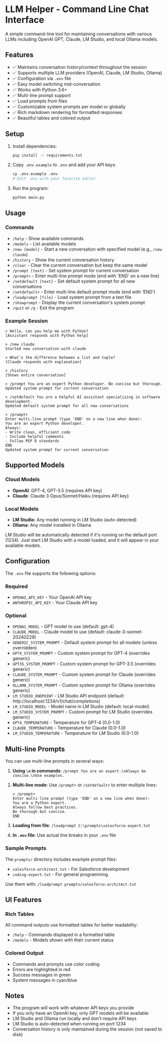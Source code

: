 # LLM Helper - Command Line Chat Interface

A simple command-line tool for maintaining conversations with various LLMs including OpenAI GPT, Claude, LM Studio, and local Ollama models.

## Features

- ✅ Maintains conversation history/context throughout the session
- ✅ Supports multiple LLM providers (OpenAI, Claude, LM Studio, Ollama)
- ✅ Configuration via `.env` file
- ✅ Easy model switching mid-conversation
- ✅ Works with Python 3.6+
- ✅ Multi-line prompt support
- ✅ Load prompts from files
- ✅ Customizable system prompts per model or globally
- ✅ Rich markdown rendering for formatted responses
- ✅ Beautiful tables and colored output

## Setup

1. Install dependencies:
   ```bash
   pip install -r requirements.txt
   ```

2. Copy `.env.example` to `.env` and add your API keys:
   ```bash
   cp .env.example .env
   # Edit .env with your favorite editor
   ```

3. Run the program:
   ```bash
   python main.py
   ```

## Usage

### Commands

- `/help` - Show available commands
- `/models` - List available models
- `/new [model]` - Start a new conversation with specified model (e.g., `/new claude`)
- `/history` - Show the current conversation history
- `/clear` - Clear the current conversation but keep the same model
- `/prompt [text]` - Set system prompt for current conversation
- `/prompt+` - Enter multi-line prompt mode (end with 'END' on a new line)
- `/setdefault [text]` - Set default system prompt for all new conversations
- `/setdefault+` - Enter multi-line default prompt mode (end with 'END')
- `/loadprompt [file]` - Load system prompt from a text file
- `/showprompt` - Display the current conversation's system prompt
- `/quit` or `/q` - Exit the program

### Example Session

```
> Hello, can you help me with Python?
[Assistant responds with Python help]

> /new claude
Started new conversation with claude

> What's the difference between a list and tuple?
[Claude responds with explanation]

> /history
[Shows entire conversation]

> /prompt You are an expert Python developer. Be concise but thorough.
Updated system prompt for current conversation

> /setdefault You are a helpful AI assistant specializing in software development.
Updated default system prompt for all new conversations

> /prompt+ 
Enter multi-line prompt (type 'END' on a new line when done):
You are an expert Python developer.
Always:
- Write clean, efficient code
- Include helpful comments
- Follow PEP 8 standards
END
Updated system prompt for current conversation
```

## Supported Models

### Cloud Models
- **OpenAI**: GPT-4, GPT-3.5 (requires API key)
- **Claude**: Claude 3 Opus/Sonnet/Haiku (requires API key)

### Local Models
- **LM Studio**: Any model running in LM Studio (auto-detected)
- **Ollama**: Any model installed in Ollama

LM Studio will be automatically detected if it's running on the default port (1234). Just start LM Studio with a model loaded, and it will appear in your available models.

## Configuration

The `.env` file supports the following options:

### Required
- `OPENAI_API_KEY` - Your OpenAI API key
- `ANTHROPIC_API_KEY` - Your Claude API key

### Optional
- `OPENAI_MODEL` - GPT model to use (default: gpt-4)
- `CLAUDE_MODEL` - Claude model to use (default: claude-3-sonnet-20240229)
- `GENERIC_SYSTEM_PROMPT` - Default system prompt for all models (unless overridden)
- `GPT4_SYSTEM_PROMPT` - Custom system prompt for GPT-4 (overrides generic)
- `GPT35_SYSTEM_PROMPT` - Custom system prompt for GPT-3.5 (overrides generic)
- `CLAUDE_SYSTEM_PROMPT` - Custom system prompt for Claude (overrides generic)
- `OLLAMA_SYSTEM_PROMPT` - Custom system prompt for Ollama (overrides generic)
- `LM_STUDIO_ENDPOINT` - LM Studio API endpoint (default: http://localhost:1234/v1/chat/completions)
- `LM_STUDIO_MODEL` - Model name in LM Studio (default: local-model)
- `LM_STUDIO_SYSTEM_PROMPT` - Custom prompt for LM Studio (overrides generic)
- `GPT4_TEMPERATURE` - Temperature for GPT-4 (0.0-1.0)
- `CLAUDE_TEMPERATURE` - Temperature for Claude (0.0-1.0)
- `LM_STUDIO_TEMPERATURE` - Temperature for LM Studio (0.0-1.0)

## Multi-line Prompts

You can use multi-line prompts in several ways:

1. **Using `\n` in commands**: `/prompt You are an expert.\nAlways be concise.\nUse examples.`

2. **Multi-line mode**: Use `/prompt+` or `/setdefault+` to enter multiple lines:
   ```
   > /prompt+
   Enter multi-line prompt (type 'END' on a new line when done):
   You are a Python expert.
   Always follow best practices.
   Be thorough but concise.
   END
   ```

3. **Loading from file**: `/loadprompt C:\prompts\salesforce-expert.txt`

4. **In `.env` file**: Use actual line breaks in your `.env` file

### Sample Prompts

The `prompts/` directory includes example prompt files:
- `salesforce-architect.txt` - For Salesforce development
- `coding-expert.txt` - For general programming

Use them with: `/loadprompt prompts/salesforce-architect.txt`

## UI Features

### Rich Tables
All command outputs use formatted tables for better readability:
- `/help` - Commands displayed in a formatted table
- `/models` - Models shown with their current status

### Colored Output
- Commands and prompts use color coding
- Errors are highlighted in red
- Success messages in green
- System messages in cyan/blue

## Notes

- The program will work with whatever API keys you provide
- If you only have an OpenAI key, only GPT models will be available
- LM Studio and Ollama run locally and don't require API keys
- LM Studio is auto-detected when running on port 1234
- Conversation history is only maintained during the session (not saved to disk)
